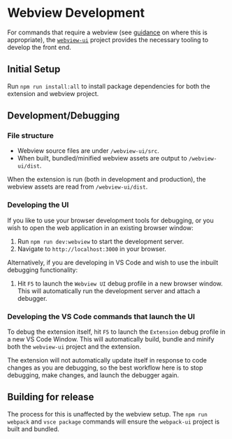 # Webview Development

For commands that require a webview (see [guidance](https://code.visualstudio.com/api/extension-guides/webview#should-i-use-a-webview) on where this is appropriate), the [`webview-ui`](../webview-ui/) project provides the necessary tooling to develop the front end.

## Initial Setup

Run `npm run install:all` to install package dependencies for both the extension and webview project.

## Development/Debugging

### File structure

- Webview source files are under `/webview-ui/src`.
- When built, bundled/minified webview assets are output to `/webview-ui/dist`.

When the extension is run (both in development and production), the webview assets are read from `/webview-ui/dist`.

### Developing the UI

If you like to use your browser development tools for debugging, or you wish to open the web application in an existing browser window:
1. Run `npm run dev:webview` to start the development server.
2. Navigate to `http://localhost:3000` in your browser.

Alternatively, if you are developing in VS Code and wish to use the inbuilt debugging functionality:
1. Hit `F5` to launch the `Webview UI` debug profile in a new browser window. This will automatically run the development server and attach a debugger.

### Developing the VS Code commands that launch the UI

To debug the extension itself, hit `F5` to launch the `Extension` debug profile in a new VS Code Window. This will automatically build, bundle and minify both the `webview-ui` project and the extension.

The extension will not automatically update itself in response to code changes as you are debugging, so the best workflow here is to stop debugging, make changes, and launch the debugger again.

## Building for release

The process for this is unaffected by the webview setup. The `npm run webpack` and `vsce package` commands will ensure the `webpack-ui` project is built and bundled.
